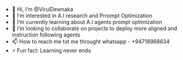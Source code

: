 - 👋 Hi, I’m @VirulDewnaka
- 👀 I’m interested in A.I research and Prrompt Optimization
- 🌱 I’m currently learning about A.I agents prompt optimization
- 💞️ I’m looking to collaborate on projects to deploy more aligned and instruction following agents
- 📫 How to reach me txt me throught whatsapp - +94718968634
- ⚡ Fun fact: Learning never ends 

<!---
VirulDewnaka/VirulDewnaka is a ✨ special ✨ repository because its `README.md` (this file) appears on your GitHub profile.
You can click the Preview link to take a look at your changes.
--->
